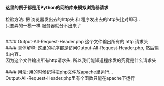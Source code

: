 
#### 这里的例子都是用Python的网络库来模拟浏览器请求
检验方法: 把 浏览器发出去的http头 和 程序发出去的http头比对即可..  
只要弄的一模一样 服务器就分不出来了    

<br>
#### Output-All-Request-Header.php  
这个文件输出所有的 http 请求头  


<br>
#### 具体解释:
这里的程序都是访问Output-All-Request-Header.php, 然后输出内容.. <br>
因为这个文件输出所有http请求头, 所以我们能知道程序发的究竟是什么请求头 <br>

<br>
#### 用法:
用的时候记得把php文件放apache里运行...  <br>
Output-All-Request-Header.php里有个函数只能在apache下运行   <br>





